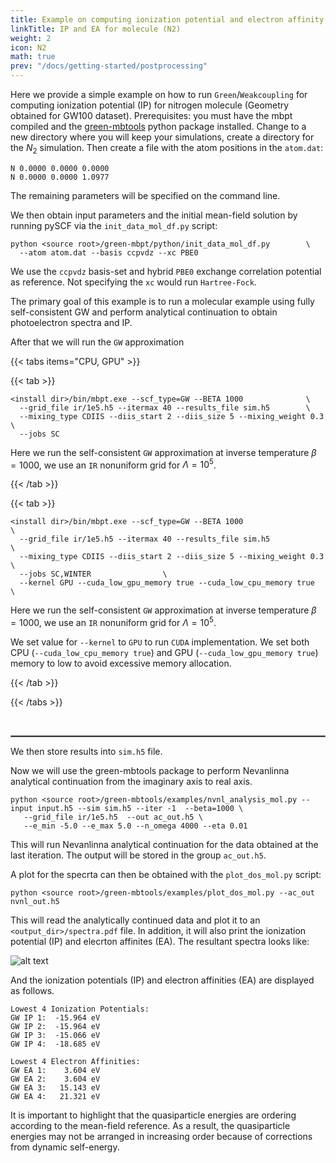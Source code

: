 ```yaml
---
title: Example on computing ionization potential and electron affinity from self-consistent GW for Nitrogen molecule
linkTitle: IP and EA for molecule (N2)
weight: 2
icon: N2
math: true
prev: "/docs/getting-started/postprocessing"
---
```


Here we provide a simple example on how to run `Green`/`Weakcoupling` for computing ionization potential (IP) for nitrogen molecule (Geometry obtained for GW100 dataset).
Prerequisites: you must have the mbpt compiled and the [green-mbtools](https://pypi.org/project/green-mbtools) python package installed.
Change to a new directory where you will keep your simulations, create a directory for the $N_2$ simulation.
Then create a file with the atom positions in the `atom.dat`:

```
N 0.0000 0.0000 0.0000
N 0.0000 0.0000 1.0977
```
The remaining parameters will be specified on the command line.


We then obtain input parameters and the initial mean-field solution by running pySCF via the `init_data_mol_df.py` script:
```
python <source root>/green-mbpt/python/init_data_mol_df.py        \
  --atom atom.dat --basis ccpvdz --xc PBE0
```
We use the `ccpvdz` basis-set and hybrid `PBE0` exchange correlation potential as reference. Not specifying the `xc` would run `Hartree-Fock`.

The primary goal of this example is to run a molecular example using fully self-consistent GW and perform analytical continuation to obtain photoelectron spectra and IP.

After that we will run the `GW` approximation

{{< tabs items="CPU, GPU" >}}

{{< tab >}}

```
<install dir>/bin/mbpt.exe --scf_type=GW --BETA 1000              \
  --grid_file ir/1e5.h5 --itermax 40 --results_file sim.h5        \
  --mixing_type CDIIS --diis_start 2 --diis_size 5 --mixing_weight 0.3 \
  --jobs SC
```

Here we run the self-consistent `GW` approximation at inverse temperature $\beta=1000$, we use an `IR` nonuniform grid for $\Lambda = 10^5$. 

{{< /tab >}}

{{< tab >}}

```
<install dir>/bin/mbpt.exe --scf_type=GW --BETA 1000                    \
  --grid_file ir/1e5.h5 --itermax 40 --results_file sim.h5              \
  --mixing_type CDIIS --diis_start 2 --diis_size 5 --mixing_weight 0.3 \
  --jobs SC,WINTER                \
  --kernel GPU --cuda_low_gpu_memory true --cuda_low_cpu_memory true   \
```

Here we run the self-consistent `GW` approximation at inverse temperature $\beta=1000$, we use an `IR` nonuniform grid for $\Lambda = 10^5$.

We set value for `--kernel` to `GPU` to run `CUDA` implementation. We set both CPU (`--cuda_low_cpu_memory true`) and GPU (`--cuda_low_gpu_memory true`) memory to low to avoid excessive memory allocation.


{{< /tab >}}

{{< /tabs >}}

<br>
<hr style="border:.5px solid gray">

We then store results into `sim.h5` file.


Now we will use the green-mbtools package to perform Nevanlinna analytical continuation from the imaginary axis to real axis.
```
python <source root>/green-mbtools/examples/nvnl_analysis_mol.py --input input.h5 --sim sim.h5 --iter -1  --beta=1000 \
   --grid_file ir/1e5.h5  --out ac_out.h5 \
   --e_min -5.0 --e_max 5.0 --n_omega 4000 --eta 0.01
```
This will run Nevanlinna analytical continuation for the data obtained at the last iteration. The output will be stored in the group `ac_out.h5`.

A plot for the specrta can then be obtained with the `plot_dos_mol.py` script:
```
python <source root>/green-mbtools/examples/plot_dos_mol.py --ac_out nvnl_out.h5
```

This will read the analytically continued data and plot it to an `<output_dir>/spectra.pdf` file. In addition, it will also print the ionization potential (IP) and elecrton affinites (EA).
The resultant spectra looks like:

![alt text](/tutorials/n2_spectra.png)

And the ionization potentials (IP) and electron affinities (EA) are displayed as follows. 

```
Lowest 4 Ionization Potentials:
GW IP 1:  -15.964 eV
GW IP 2:  -15.964 eV
GW IP 3:  -15.066 eV
GW IP 4:  -18.685 eV

Lowest 4 Electron Affinities:
GW EA 1:    3.604 eV
GW EA 2:    3.604 eV
GW EA 3:   15.143 eV
GW EA 4:   21.321 eV
```

It is important to highlight that the quasiparticle energies are ordering according to the mean-field reference.
As a result, the quasiparticle energies may not be arranged in increasing order because of corrections from dynamic self-energy.

